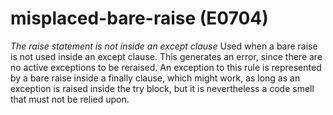 # misplaced-bare-raise (E0704)

*The raise statement is not inside an except clause* Used when a bare
raise is not used inside an except clause. This generates an error,
since there are no active exceptions to be reraised. An exception to
this rule is represented by a bare raise inside a finally clause, which
might work, as long as an exception is raised inside the try block, but
it is nevertheless a code smell that must not be relied upon.
